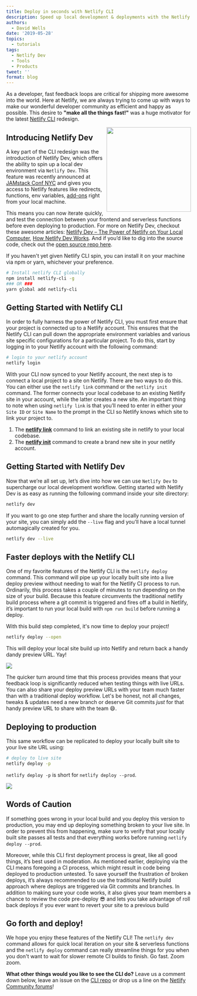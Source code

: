 ```yaml
---
title: Deploy in seconds with Netlify CLI
description: Speed up local development & deployments with the Netlify CLI and Netlify Dev
authors:
  - David Wells
date: '2019-05-28'
topics:
  - tutorials
tags:
  - Netlify Dev
  - Tools
  - Products
tweet: ''
format: blog
---
```

As a developer, fast feedback loops are critical for shipping more awesome into the world. Here at Netlify, we are always trying to come up with ways to make our wonderful developer community as efficient and happy as possible. This desire to **"make all the things fast!"** was a huge motivator for the latest [Netlify CLI](https://cli.netlify.com/) redesign.

<img src="https://paper-attachments.dropbox.com/s_9D16386200D3BB757573B539C53310D409A5E61A65F769485F2BE3D1E0F27109_1559078098050_image.png" width="230" align='right' />

## Introducing Netlify Dev
A key part of the CLI redesign was the introduction of Netlify Dev, which offers the ability to spin up a local dev environment via `Netlify Dev`. This feature was recently announced at [JAMstack Conf NYC](https://jamstackconf.com/nyc/) and gives you access to Netlify features like redirects, functions, env variables, [add-ons](https://github.com/netlify/addons) right from your local machine.

This means you can now iterate quickly, and test the connection between your frontend and serverless functions before even deploying to production. For more on Netlify Dev, checkout these awesome articles: [Netlify Dev – The Power of Netlify on Your Local Computer](https://scotch.io/tutorials/netlify-dev-the-power-of-netlify-on-your-local-computer), [How Netlify Dev Works](https://www.netlify.com/blog/2019/04/24/zero-config-yet-technology-agnostic-how-netlify-dev-detectors-work/). And if you’d like to dig into the source code, check out the [open source repo here](https://github.com/netlify/netlify-dev-plugin).


If you haven't yet given Netlify CLI spin, you can install it on your machine via npm or yarn, whichever your preference.

```bash
# Install netlify CLI globally
npm install netlify-cli -g
### OR ### 
yarn global add netlify-cli
```

## Getting Started with Netlify CLI
In order to fully harness the power of Netlify CLI, you must first ensure that your project is connected up to a Netlify account. This ensures that the Netlify CLI can pull down the appropriate environment variables and various site specific configurations for a particular project. To do this, start by logging in to your Netlify account with the following command:

```bash
# login to your netlify account
netlify login
```

With your CLI now synced to your Netlify account, the next step is to connect a local project to a site on Netlify. There are two ways to do this. You can either use the `netlify link` command or the `netlify init` command. The former connects your local codebase to an existing Netlify site in your account, while the latter creates a new site. An important thing to note when using `netlify link` is that you’ll need to enter in either your `Site ID` or `Site Name` to the prompt in the CLI so Netlify knows which site to link your project to.

1. The [**netlify link**](https://cli.netlify.com/commands/link) command to link an existing site in netlify to your local codebase.
2. The [**netlify init**](https://cli.netlify.com/commands/init) command to create a brand new site in your netlify account.

## Getting Started with Netlify Dev

Now that we’re all set up, let’s dive into how we can use `Netlify Dev` to supercharge our local development workflow. Getting started with Netlify Dev is as easy as running the following command inside your site directory:

```bash
netlify dev
```

If you want to go one step further and share the locally running version of your site, you can simply add the `--live` flag and you’ll have a local tunnel automagically created for you.

```bash
netlify dev --live
```

## Faster deploys with the Netlify CLI

One of my favorite features of the Netlify CLI is the `netlify deploy` command. This command will pipe up your locally built site into a live deploy preview without needing to wait for the Netlify CI process to run. Ordinarily, this process takes a couple of minutes to run depending on the size of your build. Because this feature circumvents the traditional netlify build process where a git commit is triggered and fires off a build in Netlify, it’s important to run your local build with `npm run build` before running a deploy. 

With this build step completed, it's now time to deploy your project!

```bash
netlify deploy --open
```
This will deploy your local site build up into Netlify and return back a handy dandy preview URL. Yay!

<img src="https://paper-attachments.dropbox.com/s_9D16386200D3BB757573B539C53310D409A5E61A65F769485F2BE3D1E0F27109_1559078069338_deploy-preview-video.gif" />

The quicker turn around time that this process provides means that your feedback loop is significantly reduced when testing things with live URLs. You can also share your deploy preview URLs with your team much faster than with a traditional deploy workflow. Let's be honest, not all changes, tweaks & updates need a new branch or deserve Git commits *just* for that handy preview URL to share with the team 😄.

## Deploying to production
This same workflow can be replicated to deploy your locally built site to your live site URL using:

```bash
# deploy to live site
netlify deploy -p
```

`netlify deploy -p` is short for `netlify deploy --prod`.

<img src="https://paper-attachments.dropbox.com/s_9D16386200D3BB757573B539C53310D409A5E61A65F769485F2BE3D1E0F27109_1559078032710_image.png" />


## Words of Caution
If something goes wrong in your local build and you deploy this version to production, you may end up deploying something broken to your live site. In order to prevent this from happening, make sure to verify that your locally built site passes all tests and that everything works before running `netlify deploy --prod`.

Moreover, while this CLI first deployment process is great, like all good things, it’s best used in moderation. As mentioned earlier, deploying via the CLI means foregoing a CI process, which might result in code being deployed to production untested. To save yourself the frustration of broken deploys, it’s always recommended to use the traditional Netlify build approach where deploys are triggered via Git commits and branches. In addition to making sure your code works, it also gives your team members a chance to review the code pre-deploy 😎 and lets you take advantage of roll back deploys if you ever want to revert your site to a previous build

##  Go forth and deploy!
We hope you enjoy these features of the Netlify CLI!
The `netlify dev` command allows for quick local iteration on your site & serverless functions and the `netlify deploy` command can really streamline things for you when you don't want to wait for slower remote CI builds to finish.
Go fast. Zoom zoom.

**What other things would you like to see the CLI do?**
Leave us a comment down below, leave an issue on the [CLI repo](https://github.com/netlify/cli) or drop us a line on the [Netlify Community forums](https://community.netlify.com/)!
